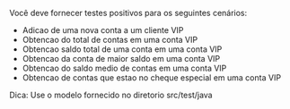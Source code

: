 Você deve fornecer testes positivos para os seguintes cenários:
  - Adicao de uma nova conta a um cliente VIP
  - Obtencao do total de contas em uma conta VIP
  - Obtencao saldo total de uma conta em uma conta VIP
  - Obtencao da conta de maior saldo em uma conta VIP
  - Obtencao do saldo medio de contas em uma conta VIP
  - Obtencao de contas que estao no cheque especial em uma conta VIP
  
  Dica: Use o modelo fornecido no diretorio src/test/java
  